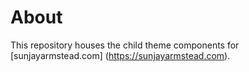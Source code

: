 # About
This repository houses the child theme components for [sunjayarmstead.com] (https://sunjayarmstead.com).
